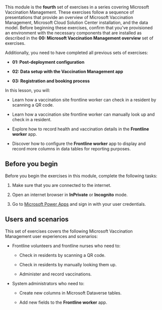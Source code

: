 This module is the **fourth** set of exercises in a series covering Microsoft Vaccination Management. These exercises follow a sequence of presentations that provide an overview of Microsoft Vaccination Management, Microsoft Cloud Solution Center installation, and the data model. Before beginning these exercises, confirm that you've provisioned an environment with the necessary components that are installed as described in the **00: Microsoft Vaccination Management overview** set of exercises.

Additionally, you need to have completed all previous sets of exercises:

- **01: Post-deployment configuration**

- **02: Data setup with the Vaccination Management app**

- **03: Registration and booking process**

In this lesson, you will:

- Learn how a vaccination site frontline worker can check in a resident by scanning a QR code.

- Learn how a vaccination site frontline worker can manually look up and check in a resident.

- Explore how to record health and vaccination details in the **Frontline worker** app.

- Discover how to configure the **Frontline worker** app to display and record more columns in data tables for reporting purposes.

## Before you begin
Before you begin the exercises in this module, complete the following tasks:

1. Make sure that you are connected to the internet.

1. Open an internet browser in **InPrivate** or **Incognito** mode.

1. Go to [Microsoft Power Apps](https://make.powerapps.com/?azure-portal=true) and sign in with your user credentials.

## Users and scenarios

This set of exercises covers the following Microsoft Vaccination Management user experiences and scenarios:

- Frontline volunteers and frontline nurses who need to:

  - Check in residents by scanning a QR code.

  - Check in residents by manually looking them up.

  - Administer and record vaccinations.

- System administrators who need to:

  - Create new columns in Microsoft Dataverse tables.

  - Add new fields to the **Frontline worker** app.
